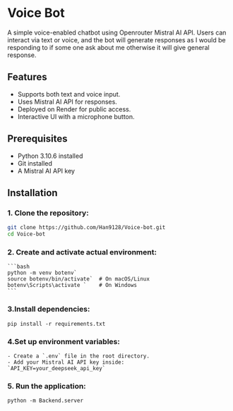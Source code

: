 # Voice Bot
A simple voice-enabled chatbot using Openrouter Mistral AI API. Users can interact via text or voice, and the bot will generate responses as I would be responding to if some one ask about me otherwise it will give general response.

## Features
- Supports both text and voice input.
- Uses Mistral AI API for responses.
- Deployed on Render for public access.
- Interactive UI with a microphone button.

## Prerequisites
- Python 3.10.6 installed
- Git installed
- A Mistral AI API key

## Installation
### 1. Clone the repository:
   ```bash
   git clone https://github.com/Han9128/Voice-bot.git
   cd Voice-bot
   ```
### 2. Create and activate actual environment:
    ```bash
    python -m venv botenv`
    source botenv/bin/activate`  # On macOS/Linux
    botenv\Scripts\activate `    # On Windows
    ```
### 3.Install dependencies:
`pip install -r requirements.txt`

### 4.Set up environment variables:
    - Create a `.env` file in the root directory.
    - Add your Mistral AI API key inside:
    `API_KEY=your_deepseek_api_key`
### 5. Run the application:
`python -m Backend.server`




